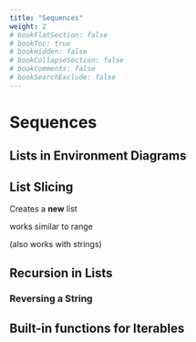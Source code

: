 ```yaml
---
title: "Sequences"
weight: 2
# bookFlatSection: false
# bookToc: true
# bookHidden: false
# bookCollapseSection: false
# bookComments: false
# bookSearchExclude: false
---
```


# Sequences

## Lists in Environment Diagrams

## List Slicing

Creates a **new** list 

works similar to range

(also works with strings)

## Recursion in Lists

### Reversing a String

## Built-in functions for Iterables